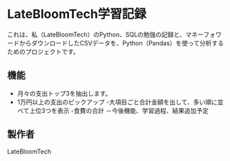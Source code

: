 # LateBloomTech学習記録

これは、私（LateBloomTech）のPython、SQLの勉強の記録と、マネーフォワードからダウンロードしたCSVデータを、Python（Pandas）を使って分析するためのプロジェクトです。

## 機能
- 月々の支出トップ3を抽出します。
- 1万円以上の支出のピックアップ
-大項目ごと合計金額を出して、多い順に並べて上位3つを表示
-食費の合計
－今後機能、学習過程、結果追加予定

## 製作者
LateBloomTech
